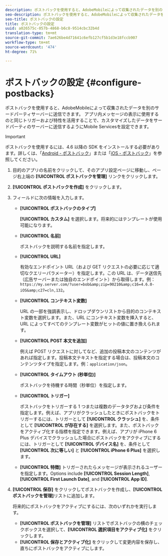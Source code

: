 ```yaml
---
description: ポストバックを使用すると、AdobeMobileによって収集されたデータを別のサードパーティサーバーに送信できます。 アプリ内メッセージの表示に使用するのと同じトリガーおよび特性を活用することで、カスタマイズしたデータをサードパーティのサーバーに送信するようにMobile Servicesを設定できます。
seo-description: ポストバックを使用すると、AdobeMobileによって収集されたデータを別のサードパーティサーバーに送信できます。 アプリ内メッセージの表示に使用するのと同じトリガーおよび特性を活用することで、カスタマイズしたデータをサードパーティのサーバーに送信するようにMobile Servicesを設定できます。
seo-title: ポストバックの設定
title: ポストバックの設定
uuid: a026575c-057b-4868-b6c8-9514cbc32b4d
translation-type: tm+mt
source-git-commit: 7ae626be4d71641c6efb127cf5b1d3e18fccb907
workflow-type: tm+mt
source-wordcount: '474'
ht-degree: 71%

---
```



# ポストバックの設定 {#configure-postbacks}

ポストバックを使用すると、AdobeMobileによって収集されたデータを別のサードパーティサーバーに送信できます。 アプリ内メッセージの表示に使用するのと同じトリガーおよび特性を活用することで、カスタマイズしたデータをサードパーティのサーバーに送信するようにMobile Servicesを設定できます。

>[!IMPORTANT]
>
>ポストバックを使用するには、4.6 以降の SDK をインストールする必要があります。詳しくは、「[Android - ポストバック](/help/android/analytics-main/postbacks/postbacks.md)」または「[iOS - ポストバック](/help/ios/analytics-main/postback/postback.md)」を参照してください。

1. 目的のアプリの名前をクリックして、そのアプリ設定ページに移動し、ページ右上端の **[!UICONTROL ポストバックを管理]** リンクをクリックします。
1. **[!UICONTROL ポストバックを作成]** をクリックします。
1. フィールドに次の情報を入力します。

   * **[!UICONTROL ポストバックのタイプ]**

      **[!UICONTROL カスタム]** を選択します。将来的にはテンプレートが使用可能になります。

   * **[!UICONTROL 名前]**

      ポストバックを説明する名前を指定します。

   * **[!UICONTROL URL]**

      有効なエンドポイント URL（および GET リクエストの必要に応じて適切なクエリーパラメーター）を指定します。この URL は、データ送信先（広告サーバーまたは独自のエンドポイント）から取得します。例：`https://my.server.com/?user=bob&amp;zip=90210&amp;c16=4.6.0-iOS&amp;c27=cln,132`。

   * **[!UICONTROL コンテキスト変数]**

      URL の一部を強調表示し、ドロップダウンリストから目的のコンテキスト変数を選択します。また、URL にコンテキスト変数を挿入すると、URL によってすべてのテンプレート変数がヒットの値に置き換えられます。

   * **[!UICONTROL POST 本文を追加]**

      例えば POST リクエストに対してなど、追加の投稿本文のコンテンツがあれば指定します。投稿本文テキストを指定する場合は、投稿本文のコンテンツタイプを指定します。例：`application/json`。

   * **[!UICONTROL タイムアウト (秒単位)]**

      ポストバックを待機する時間（秒単位）を指定します。

   * **[!UICONTROL トリガー]**

      ポストバックをトリガーする 1 つまたは複数のデータタグおよび条件を指定します。例えば、アプリがクラッシュしたときにポストバックをトリガーするには、トリガーとして **[!UICONTROL クラッシュ]** を、条件として **[!UICONTROL が存在する]** を選択します。また、ポストバックをアクティブ化する指標を指定できます。例えば、アプリが iPhone 6 Plus デバイスでクラッシュした場合にポストバックをアクティブにするには、トリガーとして **[!UICONTROL デバイス名]** を、条件として **[!UICONTROL 次に等しい]** と **[!UICONTROL iPhone 6 Plus]** を選択します。

   * **[!UICONTROL 特徴]**
   トリガーされたらメッセージが表示されるユーザーを指定します。Options include **[!UICONTROL Session Length]**, **[!UICONTROL First Launch Date]**, and **[!UICONTROL App ID]**.

1. **[!UICONTROL 保存]** をクリックしてポストバックを作成し、**[!UICONTROL ポストバックを管理]**&#x200B;リストに追加します。

   将来的にポストバックをアクティブにするには、次のいずれかを実行します。

   * **[!UICONTROL ポストバックを管理]** リストでポストバックの横のチェックボックスを選択して、**[!UICONTROL 選択項目をアクティブ化]** をクリックします。
   * **[!UICONTROL 保存とアクティブ化]** をクリックして変更内容を保存し、直ちにポストバックをアクティブにします。
